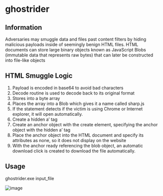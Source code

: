 # ghostrider

## Information
Adversaries may smuggle data and files past content filters by hiding malicious payloads inside of seemingly benign HTML files. HTML documents can store large binary objects known as JavaScript Blobs (immutable data that represents raw bytes) that can later be constructed into file-like objects

## HTML Smuggle Logic
1. Payload is encoded in base64 to avoid bad characters
2. Decode routine is used to decode back to its original format
3. Stores into a byte array
4. Places the array into a Blob which gives it a name called sharp.js
5. If the statement detects if the victim is using Chrome or Internet explorer, it will open automatically.
6. Create a hidden a’ tag
7. Create an anchor object with the create element, specifying the anchor object with the hidden a’ tag
8. Place the anchor object into the HTML document and specify its attributes as none, so it does not display on the website
9. With the anchor ready referencing the blob object, an automatic download click is created to download the file automatically.

## Usage
ghostrider.exe input_file

![image](https://github.com/hookthieves/ghostrider/assets/46670348/e811170e-38b1-4888-8300-e4ccb4980838)

